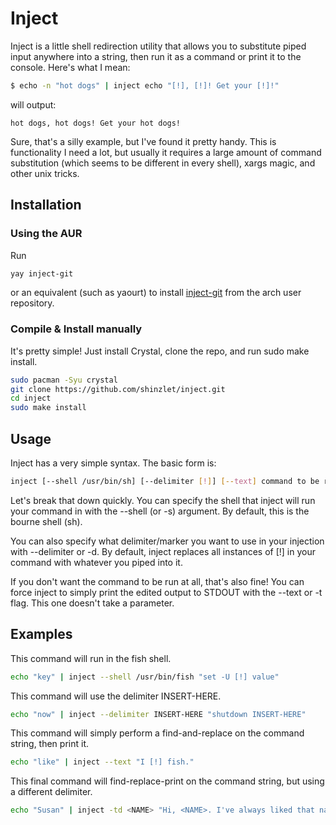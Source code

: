 # Inject
Inject is a little shell redirection utility that allows you to substitute piped
input anywhere into a string, then run it as a command or print it to the
console. Here's what I mean:

```bash
$ echo -n "hot dogs" | inject echo "[!], [!]! Get your [!]!"
```

will output:

```text
hot dogs, hot dogs! Get your hot dogs!
```

Sure, that's a silly example, but I've found it pretty handy. This is
functionality I need a lot, but usually it requires a large amount of command
substitution (which seems to be different in every shell), xargs magic, and
other unix tricks.

## Installation
### Using the AUR
Run
```bash
yay inject-git
```
or an equivalent (such as yaourt) to install [inject-git](https://aur.archlinux.org/packages/inject-git/) from the arch user repository.
### Compile & Install manually
It's pretty simple! Just install Crystal, clone the repo, and run sudo make
install.
```bash
sudo pacman -Syu crystal
git clone https://github.com/shinzlet/inject.git
cd inject
sudo make install
```

## Usage
Inject has a very simple syntax. The basic form is:

```bash
inject [--shell /usr/bin/sh] [--delimiter [!]] [--text] command to be run here
```

Let's break that down quickly. You can specify the shell that inject will run
your command in with the --shell (or -s) argument. By default, this is the
bourne shell (sh).

You can also specify what delimiter/marker you want to use in your injection
with --delimiter or -d. By
default, inject replaces all instances of [!] in your command with whatever you
piped into it.

If you don't want the command to be run at all, that's also fine! You can force
inject to simply print the edited output to STDOUT with the --text or -t flag.
This one doesn't take a parameter.

## Examples
This command will run in the fish shell.

```bash
echo "key" | inject --shell /usr/bin/fish "set -U [!] value"
```

This command will use the delimiter INSERT-HERE.

```bash
echo "now" | inject --delimiter INSERT-HERE "shutdown INSERT-HERE"
```

This command will simply perform a find-and-replace on the command string, then
print it.

```bash
echo "like" | inject --text "I [!] fish."
```

This final command will find-replace-print on the command string, but using a
different delimiter.

```bash
echo "Susan" | inject -td <NAME> "Hi, <NAME>. I've always liked that name - <NAME>."
```
